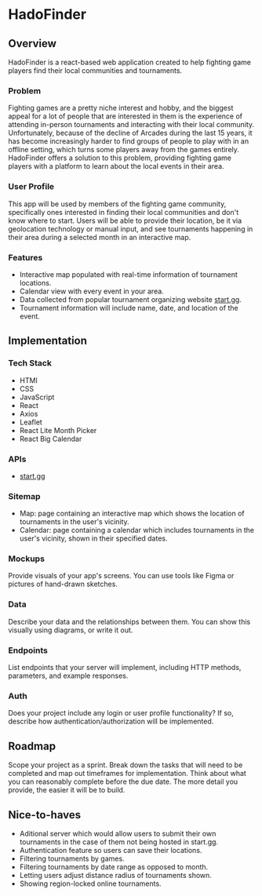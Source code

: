# HadoFinder

## Overview

HadoFinder is a react-based web application created to help fighting game players find their local communities and tournaments.

### Problem

Fighting games are a pretty niche interest and hobby, and the biggest appeal for a lot of people that are interested in them is the experience of attending in-person tournaments and interacting with their local community.
Unfortunately, because of the decline of Arcades during the last 15 years, it has become increasingly harder to find groups of people to play with in an offline setting, which turns some players away from the games entirely.
HadoFinder offers a solution to this problem, providing fighting game players with a platform to learn about the local events in their area.

### User Profile

This app will be used by members of the fighting game community, specifically ones interested in finding their local communities and don't know where to start.
Users will be able to provide their location, be it via geolocation technology or manual input, and see tournaments happening in their area during a selected month in an interactive map.

### Features

* Interactive map populated with real-time information of tournament locations.
* Calendar view with every event in your area.
* Data collected from popular tournament organizing website [start.gg](https://www.start.gg/).
* Tournament information will include name, date, and location of the event.

## Implementation

### Tech Stack

* HTMl
* CSS
* JavaScript
* React
* Axios
* Leaflet
* React Lite Month Picker
* React Big Calendar

### APIs

* [start.gg](https://developer.start.gg/docs/intro)

### Sitemap

* Map: page containing an interactive map which shows the location of tournaments in the user's vicinity.
* Calendar: page containing a calendar which includes tournaments in the user's vicinity, shown in their specified dates.

### Mockups

Provide visuals of your app's screens. You can use tools like Figma or pictures of hand-drawn sketches.

### Data

Describe your data and the relationships between them. You can show this visually using diagrams, or write it out. 

### Endpoints

List endpoints that your server will implement, including HTTP methods, parameters, and example responses.

### Auth

Does your project include any login or user profile functionality? If so, describe how authentication/authorization will be implemented.

## Roadmap

Scope your project as a sprint. Break down the tasks that will need to be completed and map out timeframes for implementation. Think about what you can reasonably complete before the due date. The more detail you provide, the easier it will be to build.

## Nice-to-haves

* Aditional server which would allow users to submit their own tournaments in the case of them not being hosted in start.gg.
* Authentication feature so users can save their locations.
* Filtering tournaments by games.
* Filtering tournaments by date range as opposed to month.
* Letting users adjust distance radius of tournaments shown.
* Showing region-locked online tournaments.
